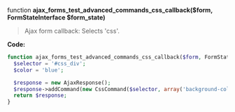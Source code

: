 function **ajax_forms_test_advanced_commands_css_callback($form, FormStateInterface $form_state)**

> Ajax form callback: Selects 'css'.

**Code:**
```php
function ajax_forms_test_advanced_commands_css_callback($form, FormStateInterface $form_state) {
  $selector = '#css_div';
  $color = 'blue';

  $response = new AjaxResponse();
  $response->addCommand(new CssCommand($selector, array('background-color' => $color)));
  return $response;
}
```
